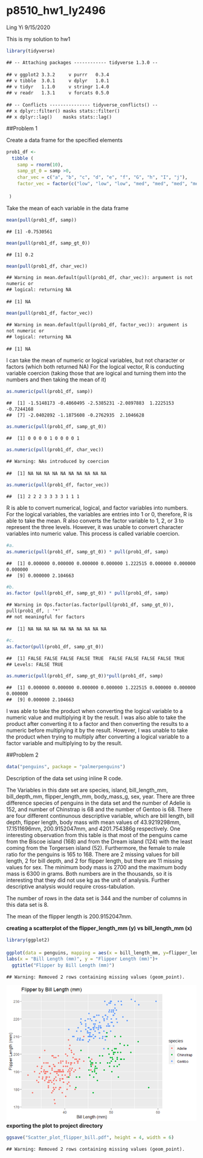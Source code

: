 p8510\_hw1\_ly2496
================
Ling Yi
9/15/2020

This is my solution to hw1

``` r
library(tidyverse)
```

    ## -- Attaching packages ------------ tidyverse 1.3.0 --

    ## v ggplot2 3.3.2     v purrr   0.3.4
    ## v tibble  3.0.1     v dplyr   1.0.1
    ## v tidyr   1.1.0     v stringr 1.4.0
    ## v readr   1.3.1     v forcats 0.5.0

    ## -- Conflicts --------------- tidyverse_conflicts() --
    ## x dplyr::filter() masks stats::filter()
    ## x dplyr::lag()    masks stats::lag()

\#\#Problem 1

Create a data frame for the specified elements

``` r
prob1_df <- 
  tibble (
    samp = rnorm(10),
    samp_gt_0 = samp >0, 
    char_vec = c("a", "b", "c", "d", "e", "f", "G", "h", "I", "j"),
    factor_vec = factor(c("low", "low", "low", "med", "med", "med", "med", "high", "high", "high"))
 
 ) 
```

Take the mean of each variable in the data frame

``` r
mean(pull(prob1_df, samp))
```

    ## [1] -0.7530561

``` r
mean(pull(prob1_df, samp_gt_0))
```

    ## [1] 0.2

``` r
mean(pull(prob1_df, char_vec))
```

    ## Warning in mean.default(pull(prob1_df, char_vec)): argument is not numeric or
    ## logical: returning NA

    ## [1] NA

``` r
mean(pull(prob1_df, factor_vec))
```

    ## Warning in mean.default(pull(prob1_df, factor_vec)): argument is not numeric or
    ## logical: returning NA

    ## [1] NA

I can take the mean of numeric or logical variables, but not character
or factors (which both returned NA) For the logical vector, R is
conducting variable coercion (taking those that are logical and turning
them into the numbers and then taking the mean of it)

``` r
as.numeric(pull(prob1_df, samp))
```

    ##  [1] -1.5148173 -0.4860495 -2.5385231 -2.0897883  1.2225153 -0.7244168
    ##  [7] -2.0402892 -1.1875608 -0.2762935  2.1046628

``` r
as.numeric(pull(prob1_df, samp_gt_0))
```

    ##  [1] 0 0 0 0 1 0 0 0 0 1

``` r
as.numeric(pull(prob1_df, char_vec))
```

    ## Warning: NAs introduced by coercion

    ##  [1] NA NA NA NA NA NA NA NA NA NA

``` r
as.numeric(pull(prob1_df, factor_vec))
```

    ##  [1] 2 2 2 3 3 3 3 1 1 1

R is able to convert numerical, logical, and factor variables into
numbers. For the logical variables, the variables are entries into 1 or
0, therefore, R is able to take the mean. R also converts the factor
variable to 1, 2, or 3 to represent the three levels. However, it was
unable to convert character variables into numeric value. This process
is called variable coercion.

``` r
#a. 
as.numeric(pull(prob1_df, samp_gt_0)) * pull(prob1_df, samp)
```

    ##  [1] 0.000000 0.000000 0.000000 0.000000 1.222515 0.000000 0.000000 0.000000
    ##  [9] 0.000000 2.104663

``` r
#b. 
as.factor (pull(prob1_df, samp_gt_0)) * pull(prob1_df, samp)
```

    ## Warning in Ops.factor(as.factor(pull(prob1_df, samp_gt_0)), pull(prob1_df, : '*'
    ## not meaningful for factors

    ##  [1] NA NA NA NA NA NA NA NA NA NA

``` r
#c. 
as.factor(pull(prob1_df, samp_gt_0))
```

    ##  [1] FALSE FALSE FALSE FALSE TRUE  FALSE FALSE FALSE FALSE TRUE 
    ## Levels: FALSE TRUE

``` r
as.numeric(pull(prob1_df, samp_gt_0))*pull(prob1_df, samp)
```

    ##  [1] 0.000000 0.000000 0.000000 0.000000 1.222515 0.000000 0.000000 0.000000
    ##  [9] 0.000000 2.104663

I was able to take the product when converting the logical variable to a
numeric value and multiplying it by the result. I was also able to take
the product after converting it to a factor and then converting the
results to a numeric before multiplying it by the result. However, I was
unable to take the product when trying to multiply after converting a
logical variable to a factor variable and multiplying to by the result.

\#\#Problem 2

``` r
data("penguins", package = "palmerpenguins")
```

Description of the data set using inline R code.

The Variables in this date set are species, island, bill\_length\_mm,
bill\_depth\_mm, flipper\_length\_mm, body\_mass\_g, sex, year. There
are three difference species of penguins in the data set and the number
of Adelie is 152, and number of Chinstrap is 68 and the number of Gentoo
is 68. There are four different continunous descriptive variable, which
are bill length, bill depth, flipper length, body mass with mean values
of 43.9219298mm, 17.1511696mm, 200.9152047mm, and 4201.754386g
respectively. One interesting observation from this table is that most
of the penguins came from the Biscoe island (168) and from the Dream
island (124) with the least coming from the Torgersen island (52).
Furthermore, the female to male ratio for the penguins is 165 to 168.
There are 2 missing values for bill length, 2 for bill depth, and 2 for
flipper length, but there are 11 missing values for sex. The minimum
body mass is 2700 and the maximum body mass is 6300 in grams. Both
numbers are in the thousands, so it is interesting that they did not use
kg as the unit of analysis. Further descriptive analysis would require
cross-tabulation.

The number of rows in the data set is 344 and the number of columns in
this data set is 8.

The mean of the flipper length is 200.9152047mm.

**creating a scatterplot of the flipper\_length\_mm (y) vs
bill\_length\_mm (x)**

``` r
library(ggplot2)

ggplot(data = penguins, mapping = aes(x = bill_length_mm, y=flipper_length_mm, color=species)) + geom_point() +
labs(x = "Bill Length (mm)", y = "Flipper Length (mm)")+
  ggtitle("Flipper by Bill Length (mm)")
```

    ## Warning: Removed 2 rows containing missing values (geom_point).

![](p8105_hw_ly2496_files/figure-gfm/unnamed-chunk-7-1.png)<!-- -->
**exporting the plot to project directory**

``` r
ggsave("Scatter_plot_flipper_bill.pdf", height = 4, width = 6)
```

    ## Warning: Removed 2 rows containing missing values (geom_point).
